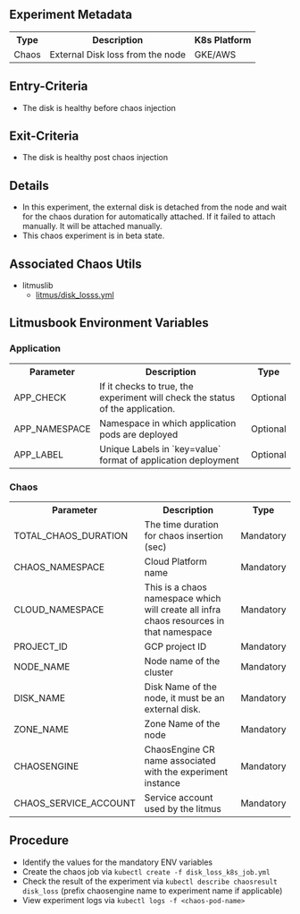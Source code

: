 ## Experiment Metadata

<table>
<tr>
<th> Type </th>
<th>  Description  </th>
<th> K8s Platform </th>
</tr>
<tr>
<td> Chaos </td>
<td> External Disk loss from the node </td>
<td> GKE/AWS </td>
</tr>
</table>

## Entry-Criteria

-   The disk is healthy before chaos injection

## Exit-Criteria

-   The disk is healthy post chaos injection

## Details

-   In this experiment, the external disk is detached from the node and wait for the chaos duration for automatically attached. If it failed to attach manually. It will be attached manually.
-   This chaos experiment is in beta state.

## Associated Chaos Utils 

-   litmuslib
    -   [litmus/disk_losss.yml](/chaoslib/litmus/platform/gke/disk_loss.yml)

## Litmusbook Environment Variables

### Application

<table>
<tr>
<th> Parameter </th>
<th> Description  </th>
<th> Type </th>
</tr>
<tr>
<td> APP_CHECK </td>
<td> If it checks to true, the experiment will check the status of the application. </td>
<td> Optional </td>
</tr>
<tr>
<td> APP_NAMESPACE </td>
<td> Namespace in which application pods are deployed </td>
<td> Optional </td>
</tr>
<tr>
<td> APP_LABEL </td>
<td> Unique Labels in `key=value` format of application deployment </td>
<td> Optional </td>
</tr>
</table>

### Chaos

<table>
<tr>
<th> Parameter </th>
<th> Description  </th>
<th> Type </th>
</tr>
<tr>
<td> TOTAL_CHAOS_DURATION </td>
<td> The time duration for chaos insertion (sec) </td>
<td> Mandatory </td>
</tr>
<tr>
<td> CHAOS_NAMESPACE </td>
<td> Cloud Platform name </td>
<td> Mandatory </td>
</tr>
<td> CLOUD_NAMESPACE </td>
<td> This is a chaos namespace which will create all infra chaos resources in that namespace </td>
<td> Mandatory </td>
</tr>
</tr>
<td> PROJECT_ID </td>
<td> GCP project ID </td>
<td> Mandatory </td>
</tr>
</tr>
<td> NODE_NAME </td>
<td> Node name of the cluster </td>
<td> Mandatory </td>
</tr>
<td> DISK_NAME </td>
<td> Disk Name of the node, it must be an external disk. </td>
<td> Mandatory </td>
</tr>
</tr>
</tr>
<td> ZONE_NAME </td>
<td> Zone Name of the node </td>
<td> Mandatory </td>
</tr>
</tr>
<td> CHAOSENGINE </td>
<td> ChaosEngine CR name associated with the experiment instance </td>
<td> Mandatory </td>
</tr>
<td> CHAOS_SERVICE_ACCOUNT </td>
<td> Service account used by the litmus </td>
<td> Mandatory </td>
</tr>
</table>

## Procedure

-   Identify the values for the mandatory ENV variables
-   Create the chaos job via `kubectl create -f disk_loss_k8s_job.yml`
-   Check the result of the experiment via `kubectl describe chaosresult disk_loss` (prefix chaosengine name to experiment name if applicable)
-   View experiment logs via `kubectl logs -f <chaos-pod-name>`

